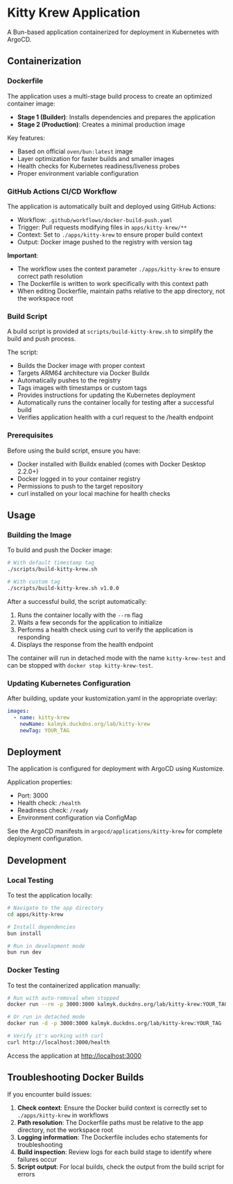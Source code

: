 # Kitty Krew Application

A Bun-based application containerized for deployment in Kubernetes with ArgoCD.

## Containerization

### Dockerfile

The application uses a multi-stage build process to create an optimized container image:

- **Stage 1 (Builder)**: Installs dependencies and prepares the application
- **Stage 2 (Production)**: Creates a minimal production image

Key features:

- Based on official `oven/bun:latest` image
- Layer optimization for faster builds and smaller images
- Health checks for Kubernetes readiness/liveness probes
- Proper environment variable configuration

### GitHub Actions CI/CD Workflow

The application is automatically built and deployed using GitHub Actions:

- Workflow: `.github/workflows/docker-build-push.yaml`
- Trigger: Pull requests modifying files in `apps/kitty-krew/**`
- Context: Set to `./apps/kitty-krew` to ensure proper build context
- Output: Docker image pushed to the registry with version tag

**Important**:

- The workflow uses the context parameter `./apps/kitty-krew` to ensure correct path resolution
- The Dockerfile is written to work specifically with this context path
- When editing Dockerfile, maintain paths relative to the app directory, not the workspace root

### Build Script

A build script is provided at `scripts/build-kitty-krew.sh` to simplify the build and push process.

The script:

- Builds the Docker image with proper context
- Targets ARM64 architecture via Docker Buildx
- Automatically pushes to the registry
- Tags images with timestamps or custom tags
- Provides instructions for updating the Kubernetes deployment
- Automatically runs the container locally for testing after a successful build
- Verifies application health with a curl request to the /health endpoint

### Prerequisites

Before using the build script, ensure you have:

- Docker installed with Buildx enabled (comes with Docker Desktop 2.2.0+)
- Docker logged in to your container registry
- Permissions to push to the target repository
- curl installed on your local machine for health checks

## Usage

### Building the Image

To build and push the Docker image:

```bash
# With default timestamp tag
./scripts/build-kitty-krew.sh

# With custom tag
./scripts/build-kitty-krew.sh v1.0.0
```

After a successful build, the script automatically:

1. Runs the container locally with the `--rm` flag
2. Waits a few seconds for the application to initialize
3. Performs a health check using curl to verify the application is responding
4. Displays the response from the health endpoint

The container will run in detached mode with the name `kitty-krew-test` and can be stopped with `docker stop kitty-krew-test`.

### Updating Kubernetes Configuration

After building, update your kustomization.yaml in the appropriate overlay:

```yaml
images:
  - name: kitty-krew
    newName: kalmyk.duckdns.org/lab/kitty-krew
    newTag: YOUR_TAG
```

## Deployment

The application is configured for deployment with ArgoCD using Kustomize.

Application properties:

- Port: 3000
- Health check: `/health`
- Readiness check: `/ready`
- Environment configuration via ConfigMap

See the ArgoCD manifests in `argocd/applications/kitty-krew` for complete deployment configuration.

## Development

### Local Testing

To test the application locally:

```bash
# Navigate to the app directory
cd apps/kitty-krew

# Install dependencies
bun install

# Run in development mode
bun run dev
```

### Docker Testing

To test the containerized application manually:

```bash
# Run with auto-removal when stopped
docker run --rm -p 3000:3000 kalmyk.duckdns.org/lab/kitty-krew:YOUR_TAG

# Or run in detached mode
docker run -d -p 3000:3000 kalmyk.duckdns.org/lab/kitty-krew:YOUR_TAG

# Verify it's working with curl
curl http://localhost:3000/health
```

Access the application at [http://localhost:3000](http://localhost:3000)

## Troubleshooting Docker Builds

If you encounter build issues:

1. **Check context**: Ensure the Docker build context is correctly set to `./apps/kitty-krew` in workflows
2. **Path resolution**: The Dockerfile paths must be relative to the app directory, not the workspace root
3. **Logging information**: The Dockerfile includes echo statements for troubleshooting
4. **Build inspection**: Review logs for each build stage to identify where failures occur
5. **Script output**: For local builds, check the output from the build script for errors
